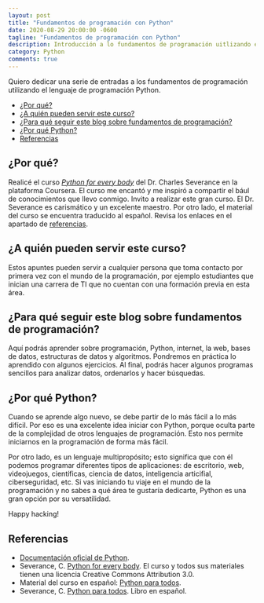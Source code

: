 ```yaml
---
layout: post
title: "Fundamentos de programación con Python"
date: 2020-08-29 20:00:00 -0600
tagline: "Fundamentos de programación con Python"
description: Introducción a lo fundamentos de programación uitlizando el lenguaje de programación Python. Este curso es para novatos en el mundo de la programación.  
category: Python
comments: true
---
```


Quiero dedicar una serie de entradas a los fundamentos de programación utilizando el lenguaje de programación Python.  

- [¿Por qué?](#por-qué)
- [¿A quién pueden servir este curso?](#a-quién-pueden-servir-este-curso)
- [¿Para qué seguir este blog sobre fundamentos de programación?](#para-qué-seguir-este-blog-sobre-fundamentos-de-programación)
- [¿Por qué Python?](#por-qué-python)
- [Referencias](#referencias)

## ¿Por qué?  

Realicé el curso *[Python for every body](https://www.coursera.org/specializations/python)* del Dr. Charles Severance en la plataforma Coursera. El curso me encantó y me inspiró a compartir el bául de conocimientos que llevo conmigo. Invito a realizar este gran curso. El Dr. Severance es carismático y un excelente maestro. Por otro lado, el material del curso se encuentra traducido al español. Revisa los enlaces en el apartado de [referencias](#referencias).  

## ¿A quién pueden servir este curso?  

Estos apuntes pueden servir a cualquier persona que toma contacto por primera vez con el mundo de la programación, por ejemplo estudiantes que inician una carrera de TI que no cuentan con una formación previa en esta área.  

## ¿Para qué seguir este blog sobre fundamentos de programación?  

Aquí podrás aprender sobre programación, Python, internet, la web, bases de datos, estructuras de datos y algoritmos. Pondremos en práctica lo aprendido con algunos ejercicios. Al final, podrás hacer algunos programas sencillos para analizar datos, ordenarlos y hacer búsquedas.  

## ¿Por qué Python?  

Cuando se aprende algo nuevo, se debe partir de lo más fácil a lo más difícil. Por eso es una excelente idea iniciar con Python, porque oculta parte de la complejidad de otros lenguajes de programación. Esto nos permite iniciarnos en la programación de forma más fácil.  

Por otro lado, es un lenguaje multipropósito; esto significa que con él podemos programar diferentes tipos de aplicaciones: de escritorio, web, videojuegos, científicas, ciencia de datos, inteligencia articifial, ciberseguridad, etc. Si vas iniciando tu viaje en el mundo de la programación y no sabes a qué área te gustaría dedicarte, Python es una gran opción por su versatilidad.  

Happy hacking!

<p style="text-align: center;">
    <i class="fab fa-python" style='font-size:80px;color: #2a7ae2;'></i>
</p>

## Referencias  

- [Documentación oficial de Python](https://www.python.org/doc/).  
- Severance, C. [Python for every body](https://www.coursera.org/specializations/python). El curso y todos sus materiales tienen una licencia Creative Commons Attribution 3.0.
- Material del curso en español: [Python para todos](https://es.py4e.com/).
- Severance, C. [Python para todos](http://do1.dr-chuck.com/pythonlearn/ES_es/pythonlearn.pdf "Python para todos, libro en español"). Libro en español.
